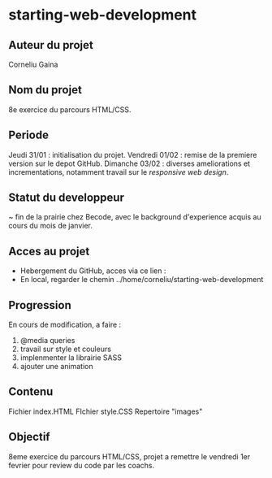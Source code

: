 # starting-web-development

## **Auteur du projet**
Corneliu Gaina

## **Nom du projet**  
8e exercice du parcours HTML/CSS. 

## **Periode**
Jeudi 31/01 : initialisation du projet.
Vendredi 01/02 : remise de la premiere version sur le depot GitHub.
Dimanche 03/02 : diverses ameliorations et incrementations, notamment travail sur le *responsive web design*.

## **Statut du developpeur**
~ fin de la prairie chez Becode, avec le background d'experience acquis au cours du mois de janvier. 

## **Acces au projet** 
- Hebergement du GitHub, acces via ce lien : 
- En local, regarder le chemin ../home/corneliu/starting-web-development

## **Progression**
En cours de modification, a faire :
1) @media queries
2) travail sur style et couleurs 
3) implenmenter la librairie SASS
4) ajouter une animation

## **Contenu**
Fichier index.HTML
FIchier style.CSS
Repertoire "images"

## **Objectif** 
8eme exercice du parcours HTML/CSS, projet a remettre le vendredi 1er fevrier pour review du code par les coachs. 
